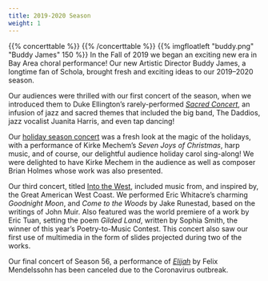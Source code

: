 ```yaml
---
title: 2019-2020 Season
weight: 1
---
```


{{% concerttable %}}
{{% /concerttable %}}
{{% imgfloatleft "buddy.png" "Buddy James" 150 %}} In the Fall of 2019 we began an exciting new era in Bay Area choral performance! Our new Artistic Director Buddy James, a longtime fan of Schola, brought fresh and exciting ideas to our 2019–2020 season.

Our audiences were thrilled with our first concert of the season,
when we introduced them to Duke Ellington’s rarely-performed
_[Sacred Concert](/concerts/schola-swings)_, an infusion of jazz and sacred themes that included the big band, The Daddios, jazz vocalist Juanita Harris, and even tap dancing!

Our [holiday season concert](/concerts/the-joys-of-christmas) was a fresh look at the magic of the  holidays, with a performance of Kirke Mechem’s _Seven Joys of Christmas_, harp music, and of course, our delightful audience holiday carol sing-along! We were delighted to have Kirke Mechem in the audience as well as composer Brian Holmes whose work was also presented.

Our third concert, titled [Into the West](/concerts/into-the-west), included music from, and inspired by, the Great American West Coast. We performed Eric Whitacre’s charming _Goodnight Moon_, and _Come to the Woods_ by Jake Runestad, based on the writings of John Muir. Also featured was the world premiere of a work by Eric Tuan, setting the poem _Gilded Land_, written by Sophia Smith, the winner of this year’s Poetry-to-Music Contest. This concert also saw our first use of multimedia in the form of slides projected during two of the works.

Our final concert of Season 56, a performance of _[Elijah](/concerts/elijah)_ by Felix Mendelssohn has been canceled due to the Coronavirus outbreak.
